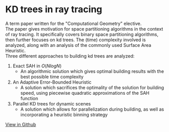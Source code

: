 # KD trees in ray tracing
A term paper written for the "Computational Geometry" elective.\
The paper gives motivation for space partitioning algorithms in the context of ray tracing. It specifically covers binary space partitioning algorithms, then further focuses on kd trees. The (time) complexity involved is analyzed, along with an analysis of the commonly used Surface Area Heuristic.\
Three different approaches to building kd trees are analyzed:
1) Exact SAH in $O(N log{N})$
    + An algorithmic solution which gives optimal building results with the best possible time complexity
2) An Adaptive Error-Bounded Heuristic
    + A solution which sacrifices the optimality of the solution for building speed, using piecewise quadratic approximations of the SAH function
3) Parallel KD trees for dynamic scenes
    + A solution which allows for parallelization during building, as well as incorporating a heuristic binning strategy

[View in Github](https://github.com/k4lizen/papers/blob/main/kd_trees_in_ray_tracing/kdtrees.pdf)